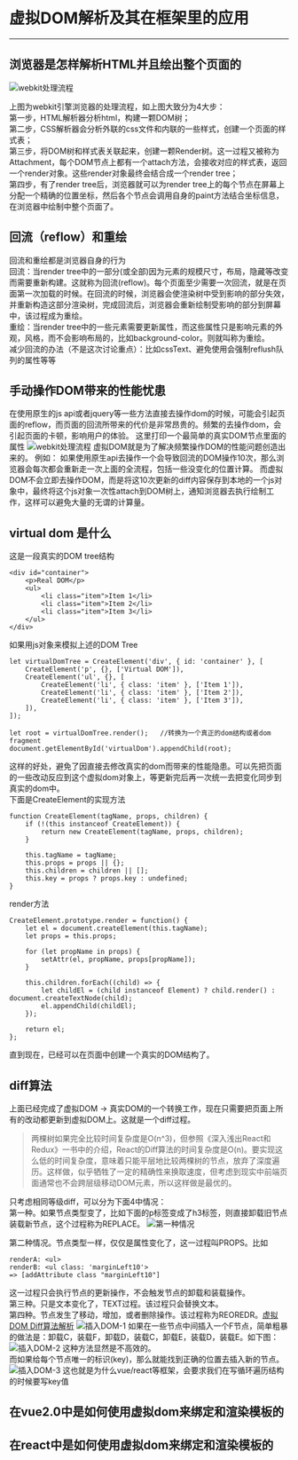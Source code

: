 # 虚拟DOM解析及其在框架里的应用

------
## 浏览器是怎样解析HTML并且绘出整个页面的
![webkit处理流程](https://upload-images.jianshu.io/upload_images/1959053-7c24fdb60936bd96.jpg?imageMogr2/auto-orient/strip%7CimageView2/2/w/636/format/webp)

上图为webkit引擎浏览器的处理流程，如上图大致分为4大步：<br />
第一步，HTML解析器分析html，构建一颗DOM树；<br />
第二步，CSS解析器会分析外联的css文件和内联的一些样式，创建一个页面的样式表；<br />
第三步，将DOM树和样式表关联起来，创建一颗Render树。这一过程又被称为Attachment，每个DOM节点上都有一个attach方法，会接收对应的样式表，返回一个render对象。这些render对象最终会结合成一个render tree；<br />
第四步，有了render tree后，浏览器就可以为render tree上的每个节点在屏幕上分配一个精确的位置坐标，然后各个节点会调用自身的paint方法结合坐标信息，在浏览器中绘制中整个页面了。<br />
## 回流（reflow）和重绘
回流和重绘都是浏览器自身的行为<br />
回流：当render tree中的一部分(或全部)因为元素的规模尺寸，布局，隐藏等改变而需要重新构建。这就称为回流(reflow)。每个页面至少需要一次回流，就是在页面第一次加载的时候。在回流的时候，浏览器会使渲染树中受到影响的部分失效，并重新构造这部分渲染树，完成回流后，浏览器会重新绘制受影响的部分到屏幕中，该过程成为重绘。<br />
重绘：当render tree中的一些元素需要更新属性，而这些属性只是影响元素的外观，风格，而不会影响布局的，比如background-color。则就叫称为重绘。<br />
减少回流的办法（不是这次讨论重点）：比如cssText、避免使用会强制reflush队列的属性等等
## 手动操作DOM带来的性能忧患
在使用原生的js api或者jquery等一些方法直接去操作dom的时候，可能会引起页面的reflow，而页面的回流所带来的代价是非常昂贵的。频繁的去操作dom，会引起页面的卡顿，影响用户的体验。
这里打印一个最简单的真实DOM节点里面的属性
![webkit处理流程](https://upload-images.jianshu.io/upload_images/1959053-409c2c86d78baa71.png?imageMogr2/auto-orient/strip%7CimageView2/2/w/1000/format/webp)
虚拟DOM就是为了解决频繁操作DOM的性能问题创造出来的。
例如：
如果使用原生api去操作一个会导致回流的DOM操作10次，那么浏览器会每次都会重新走一次上面的全流程，包括一些没变化的位置计算。
而虚拟DOM不会立即去操作DOM，而是将这10次更新的diff内容保存到本地的一个js对象中，最终将这个js对象一次性attach到DOM树上，通知浏览器去执行绘制工作，这样可以避免大量的无谓的计算量。
## virtual dom 是什么
这是一段真实的DOM tree结构
```
<div id="container">
    <p>Real DOM</p>
    <ul>
        <li class="item">Item 1</li>
        <li class="item">Item 2</li>
        <li class="item">Item 3</li>
    </ul>
</div>
```
如果用js对象来模拟上述的DOM Tree
```
let virtualDomTree = CreateElement('div', { id: 'container' }, [
    CreateElement('p', {}, ['Virtual DOM']),
    CreateElement('ul', {}, [
        CreateElement('li', { class: 'item' }, ['Item 1']),
        CreateElement('li', { class: 'item' }, ['Item 2']),
        CreateElement('li', { class: 'item' }, ['Item 3']),
    ]),
]);

let root = virtualDomTree.render();   //转换为一个真正的dom结构或者dom fragment
document.getElementById('virtualDom').appendChild(root);
```
这样的好处，避免了因直接去修改真实的dom而带来的性能隐患。可以先把页面的一些改动反应到这个虚拟dom对象上，等更新完后再一次统一去把变化同步到真实的dom中。<br />
下面是CreateElement的实现方法
```
function CreateElement(tagName, props, children) {
    if (!(this instanceof CreateElement)) {
        return new CreateElement(tagName, props, children);
    }

    this.tagName = tagName;
    this.props = props || {};
    this.children = children || [];
    this.key = props ? props.key : undefined;
}
```
render方法
```
CreateElement.prototype.render = function() {
    let el = document.createElement(this.tagName);
    let props = this.props;

    for (let propName in props) {
        setAttr(el, propName, props[propName]);
    }

    this.children.forEach((child) => {
        let childEl = (child instanceof Element) ? child.render() : document.createTextNode(child);
        el.appendChild(childEl);
    });

    return el;
};
```
直到现在，已经可以在页面中创建一个真实的DOM结构了。

## diff算法
上面已经完成了虚拟DOM -> 真实DOM的一个转换工作，现在只需要把页面上所有的改动都更新到虚拟DOM上。这就是一个diff过程。
>两棵树如果完全比较时间复杂度是O(n^3)，但参照《深入浅出React和Redux》一书中的介绍，React的Diff算法的时间复杂度是O(n)。要实现这么低的时间复杂度，意味着只能平层地比较两棵树的节点，放弃了深度遍历。这样做，似乎牺牲了一定的精确性来换取速度，但考虑到现实中前端页面通常也不会跨层级移动DOM元素，所以这样做是最优的。

只考虑相同等级diff，可以分为下面4中情况：<br />
第一种。如果节点类型变了，比如下面的p标签变成了h3标签，则直接卸载旧节点装载新节点，这个过程称为REPLACE。
![第一种情况](https://upload-images.jianshu.io/upload_images/1959053-fd068c191a95ea82.png?imageMogr2/auto-orient/strip%7CimageView2/2/w/1000/format/webp)

第二种情况。节点类型一样，仅仅是属性变化了，这一过程叫PROPS。比如
```
renderA: <ul>
renderB: <ul class: 'marginLeft10'>
=> [addAttribute class "marginLeft10"]
```
这一过程只会执行节点的更新操作，不会触发节点的卸载和装载操作。<br/>
第三种。只是文本变化了，TEXT过程。该过程只会替换文本。<br/>
第四种。节点发生了移动，增加，或者删除操作。该过程称为REOREDR。[虚拟DOM Diff算法解析](http://www.infoq.com/cn/articles/react-dom-diff)
![插入DOM-1](https://upload-images.jianshu.io/upload_images/1959053-b592d77d1cc244e1.png?imageMogr2/auto-orient/strip%7CimageView2/2/w/1000/format/webp)
如果在一些节点中间插入一个F节点，简单粗暴的做法是：卸载C，装载F，卸载D，装载C，卸载E，装载D，装载E。如下图：
![插入DOM-2](https://res.infoq.com/articles/react-dom-diff/zh/resources/0909005.png)
这种方法显然是不高效的。<br/>
而如果给每个节点唯一的标识(key)，那么就能找到正确的位置去插入新的节点。
![插入DOM-3](https://res.infoq.com/articles/react-dom-diff/zh/resources/0909006.png)
这也就是为什么vue/react等框架，会要求我们在写循环遍历结构的时候要写key值
## 在vue2.0中是如何使用虚拟dom来绑定和渲染模板的
## 在react中是如何使用虚拟dom来绑定和渲染模板的
